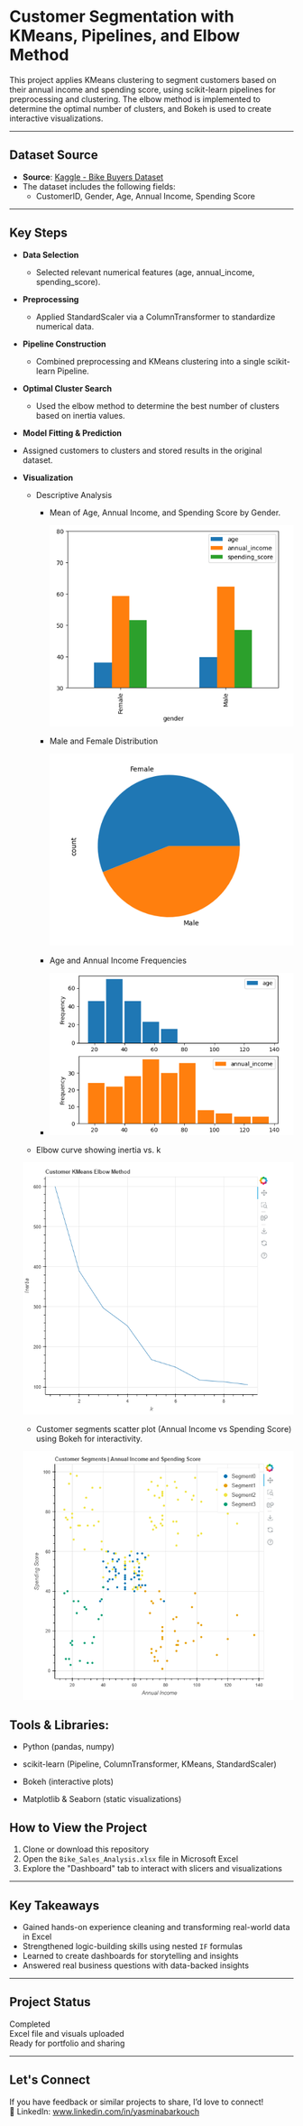 # Customer Segmentation with KMeans, Pipelines, and Elbow Method

This project applies KMeans clustering to segment customers based on their annual income and spending score, using scikit-learn pipelines for preprocessing and clustering. The elbow method is implemented to determine the optimal number of clusters, and Bokeh is used to create interactive visualizations.

---

##  Dataset Source

- **Source**: [Kaggle - Bike Buyers Dataset](https://www.kaggle.com/datasets/vjchoudhary7/customer-segmentation-tutorial-in-python?resource=download) 
- The dataset includes the following fields:
  - CustomerID, Gender, Age, Annual Income, Spending Score

---

##  Key Steps

- **Data Selection**
  - Selected relevant numerical features (age, annual_income, spending_score).
- **Preprocessing**
  - Applied StandardScaler via a ColumnTransformer to standardize numerical data.
- **Pipeline Construction**
  - Combined preprocessing and KMeans clustering into a single scikit-learn Pipeline.
- **Optimal Cluster Search**
  - Used the elbow method to determine the best number of clusters based on inertia values.
 - **Model Fitting & Prediction**
  - Assigned customers to clusters and stored results in the original dataset.
- **Visualization**
  - Descriptive Analysis
    - Mean of Age, Annual Income, and Spending Score by Gender.
      
      ![Mean Screenshot](/image/Mean_by_Gender.png)
    - Male and Female Distribution
      
      ![Male Female Screenshot](/image/Male_Female_Distribution.png)
      
    - Age and Annual Income Frequencies
    - 
      ![Age Income Screenshot](/image/Age_Income_Frequencies.png)
      
  - Elbow curve showing inertia vs. k
 
  ![Elbow Screenshot](/image/Elbow.png)
  
  - Customer segments scatter plot (Annual Income vs Spending Score) using Bokeh for interactivity.
 
  ![Segment Screenshot](/image/Customer_Segment.png)  

## Tools & Libraries:

- Python (pandas, numpy)

- scikit-learn (Pipeline, ColumnTransformer, KMeans, StandardScaler)

- Bokeh (interactive plots)

- Matplotlib & Seaborn (static visualizations)

##  How to View the Project

1. Clone or download this repository
2. Open the `Bike_Sales_Analysis.xlsx` file in Microsoft Excel
3. Explore the "Dashboard" tab to interact with slicers and visualizations

---

##  Key Takeaways

- Gained hands-on experience cleaning and transforming real-world data in Excel
- Strengthened logic-building skills using nested `IF` formulas
- Learned to create dashboards for storytelling and insights
- Answered real business questions with data-backed insights

---

##  Project Status

 Completed  
 Excel file and visuals uploaded  
 Ready for portfolio and sharing

---

##  Let's Connect

If you have feedback or similar projects to share, I’d love to connect!  
📧 LinkedIn: www.linkedin.com/in/yasminabarkouch
